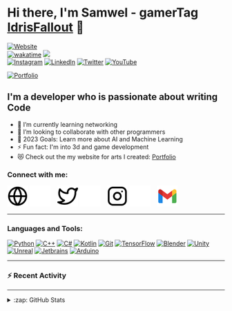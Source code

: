 # Hi there, I'm Samwel - gamerTag [IdrisFallout][Website] 👋 

[![Website](https://img.shields.io/website?down_color=orange&down_message=OFFLINE&style=for-the-badge&up_color=green&up_message=ONLINE&url=http%3A%2F%2Fwaithakasam.tech)](http://waithakasam.tech)
<br>[![wakatime](https://wakatime.com/badge/user/2c0646cf-caec-4711-a16a-c58ca1f2b52a.svg)](https://wakatime.com/@2c0646cf-caec-4711-a16a-c58ca1f2b52a)
![](https://komarev.com/ghpvc/?username=IdrisFallout&label=PROFILE+VIEWS)
<br>
[![Instagram](https://img.shields.io/badge/Instagram-E4405F?style=for-the-badge&logo=instagram&logoColor=white)](https://www.instagram.com/idrisfallout/)
[![LinkedIn](https://img.shields.io/badge/LinkedIn-0077B5?style=for-the-badge&logo=linkedin&logoColor=white)](https://www.linkedin.com/in/idrisfallout/)
[![Twitter](https://img.shields.io/badge/Twitter-1DA1F2?style=for-the-badge&logo=twitter&logoColor=white)](https://twitter.com/IdrisFallout)
[![YouTube](https://img.shields.io/badge/YouTube-FF0000?style=for-the-badge&logo=youtube&logoColor=white)](https://www.youtube.com/channel/UCYt6hYd9jI2IiU4-SZj6V3Q?sub_confirmation=1)

[![Portfolio](https://img.shields.io/badge/website-portfolio-brightgreen?style=for-the-badge)](http://waithakasam.tech)




## I'm a developer who is passionate about writing Code

- 🌱 I’m currently learning networking
- 👯 I’m looking to collaborate with other programmers
- 🥅 2023 Goals: Learn more about AI and Machine Learning
- ⚡ Fun fact: I'm into 3d and game development
- 😻 Check out the my website for arts I created: [Portfolio](https://nodemcu-website.pages.dev/art)

### Connect with me:

[![website](./img/globe-light.svg)](http://www.waithakasam.tk#gh-light-mode-only)
[![website](./img/globe-dark.svg)](http://www.waithakasam.tk#gh-dark-mode-only)
&nbsp;&nbsp;
[![website](./img/twitter-light.svg)](https://twitter.com/IdrisFallout#gh-light-mode-only)
[![website](./img/twitter-dark.svg)](https://twitter.com/IdrisFallout#gh-dark-mode-only)
&nbsp;&nbsp;
[![website](./img/instagram-light.svg)](https://www.instagram.com/IdrisFallout#gh-light-mode-only)
[![website](./img/instagram-dark.svg)](https://www.instagram.com/IdrisFallout#gh-dark-mode-only)
&nbsp;&nbsp;
[![website](./img/gmail-icon.svg)](mailto:waithakasam2017@gmail.com)

---

### Languages and Tools:

[![Python](https://img.shields.io/badge/-Python-000?&logo=Python)](https://www.python.org)
[![C++](https://img.shields.io/badge/-C%2B%2B-00599C?style=flat&logo=c%2B%2B&logoColor=white)](https://www.w3schools.com/cpp/cpp_intro.asp)
[![C#](https://img.shields.io/badge/-C%23-239120?style=flat&logo=c-sharp&logoColor=white)](https://docs.microsoft.com/en-us/dotnet/csharp/)
[![Kotlin](https://img.shields.io/badge/-Kotlin-000?&logo=Kotlin)](https://kotlinlang.org)
[![Git](https://img.shields.io/badge/-Git-000?&logo=Git)](https://git-scm.com)
[![TensorFlow](https://img.shields.io/badge/-TensorFlow-000?&logo=TensorFlow)](https://www.tensorflow.org)
[![Blender](https://img.shields.io/badge/-Blender-000?&logo=Blender)](https://www.blender.org)
[![Unity](https://img.shields.io/badge/-Unity-000?&logo=Unity)](https://unity.com)
[![Unreal](https://img.shields.io/badge/-Unreal-000?&logo=Unreal-Engine)](https://www.unrealengine.com)
[![Jetbrains](https://img.shields.io/badge/-Jetbrains-000?&logo=Jetbrains)](https://www.jetbrains.com)
[![Arduino](https://img.shields.io/badge/-Arduino-000?&logo=Arduino)](https://www.arduino.cc)

---


### :zap: Recent Activity

<!--START_SECTION:activity-->
<!--END_SECTION:activity-->

---

<details>
  <summary>:zap: GitHub Stats</summary>

  <img align="left" alt="IdrisFallout's GitHub Stats" src="https://github-readme-stats.vercel.app/api?username=IdrisFallout&show_icons=true&hide_border=false&title_color=ff652f&icon_color=FFE400&bg_color=09131B&text_color=ffffff&border_color=0c1a25" />

</details>

[website]: http://www.waithakasam.tech
[twitter]: https://twitter.com/IdrisFallout
[instagram]: https://instagram.com/samuel.jackey
[jupytersite]: https://jupyter.org
[htmlfive]: https://html5up.net
[pysite]: https://www.python.org
[sqlsite]: https://www.mysql.com
[gitsite]: https://git-scm.com
[csssite]: https://www.awwwards.com/websites/css3/
